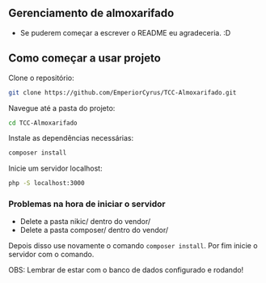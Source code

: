 ## Gerenciamento de almoxarifado

- Se puderem começar a escrever o README eu agradeceria. :D

## Como começar a usar projeto

Clone o repositório:

```bash
git clone https://github.com/EmperiorCyrus/TCC-Almoxarifado.git
```

Navegue até a pasta do projeto:

```bash
cd TCC-Almoxarifado
```

Instale as dependências necessárias:

```bash
composer install
```

Inicie um servidor localhost:

```bash
php -S localhost:3000
```

### Problemas na hora de iniciar o servidor

- Delete a pasta nikic/ dentro do vendor/
- Delete a pasta composer/ dentro do vendor/

Depois disso use novamente o comando `composer install`. Por fim inicie o servidor com o comando.

OBS: Lembrar de estar com o banco de dados configurado e rodando!
